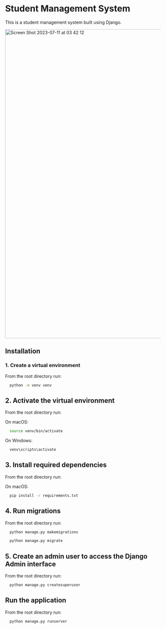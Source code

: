 
# Student Management System

This is a student management system built using Django.

<img width="1000" alt="Screen Shot 2023-07-11 at 03 42 12" src="https://github.com/SahilMehdiyev/student-management-system/assets/86464376/e8be89c4-1632-4c3c-a44e-533cba8fe036">






## Installation

### 1. Create a virtual environment
From the root directory run:

```bash
  python -m venv venv
```

## 2. Activate the virtual environment
From the root directory run:

On macOS:
```bash
  source venv/bin/activate
```

On Windows:

```bash
  venv\scripts\activate
```
## 3. Install required dependencies
From the root directory run:

On macOS:
```bash
  pip install -r requirements.txt
```

## 4. Run migrations
From the root directory run:


```bash
  python manage.py makemigrations
```
```bash
  python manage.py migrate
```


## 5. Create an admin user to access the Django Admin interface
From the root directory run:


```bash
  python manage.py createsuperuser
```

## Run the application

From the root directory run: 

```bash
  python manage.py runserver
```
